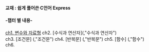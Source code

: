 #### 교재 : 쉽게 풀어쓴 C언어 Express
#### -챕터 별 내용-

[ch1. 변수와 자료형](https://github.com/BangYunseo/TIL/blob/main/C/ch1_%EB%B3%80%EC%88%98%EC%99%80%20%EC%9E%90%EB%A3%8C%ED%98%95.md) 
ch2. [수식과 연산자](,"수식과 연산자")   
ch3. [조건문] (,"조건문") 
ch4. [반복문] (,"반복문")
ch5. [함수] (,"함수")  
ch6.   

